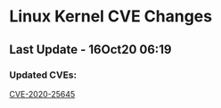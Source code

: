 
# **Linux Kernel CVE Changes**

## Last Update - 16Oct20 06:19

### **Updated CVEs:**

[CVE-2020-25645](cves/CVE-2020-25645)  
